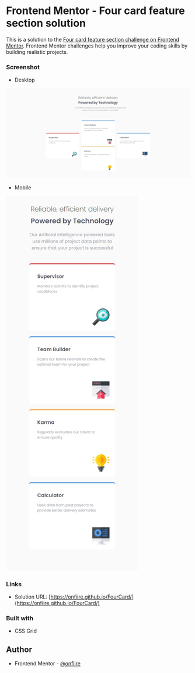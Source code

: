 # Frontend Mentor - Four card feature section solution

This is a solution to the [Four card feature section challenge on Frontend Mentor](https://www.frontendmentor.io/challenges/four-card-feature-section-weK1eFYK). Frontend Mentor challenges help you improve your coding skills by building realistic projects. 

### Screenshot

- Desktop

![](design/desktop.jpeg)

- Mobile

![](design/mobile.jpeg)

### Links

- Solution URL: [https://onfiire.github.io/FourCard/](https://onfiire.github.io/FourCard/)

### Built with

- CSS Grid

## Author

- Frontend Mentor - [@onfiire](https://www.frontendmentor.io/profile/onfiire)
